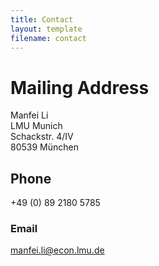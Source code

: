 ```yaml
---
title: Contact
layout: template
filename: contact
--- 
```


# Mailing Address
Manfei Li\
LMU Munich\
Schackstr. 4/IV\
80539 München

## Phone
+49 (0) 89 2180 5785

### Email
manfei.li@econ.lmu.de

